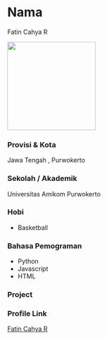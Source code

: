 # Nama
Fatin Cahya R

<img src="https://static.wikia.nocookie.net/virtualyoutuber/images/0/01/Miyu_Ottavia_Portrait.png/revision/latest?cb=20210327134420" width="200" height="200" align="center"/>

### Provisi & Kota

Jawa Tengah , Purwokerto

### Sekolah / Akademik

Universitas Amikom Purwokerto

### Hobi

- Basketball


### Bahasa Pemograman 

- Python
- Javascript
- HTML

### Project



### Profile Link

[Fatin Cahya R](https://github.com/XxXKanekiXxX)
